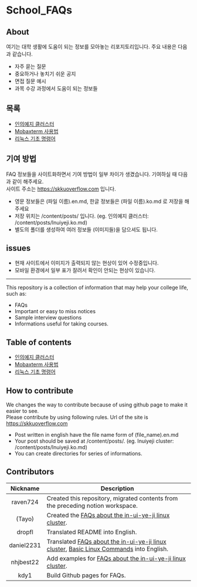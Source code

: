 # School_FAQs

## About

여기는 대학 생활에 도움이 되는 정보를 모아놓는 리포지토리입니다. 주요 내용은 다음과 같습니다.

* 자주 묻는 질문
* 중요하거나 놓치기 쉬운 공지
* 면접 질문 예시
* 과목 수강 과정에서 도움이 되는 정보들     

## 목록
- [인의예지 클러스터](/content/posts/Inuiyeji.ko.md)
- [Mobaxterm 사용법](/content/posts/mobaxterm.ko.md)
- [리눅스 기초 명령어](/content/posts/linux/list.ko.md)


## 기여 방법

FAQ 정보들을 사이트화하면서 기여 방법이 일부 차이가 생겼습니다. 기여하실 때 다음과 같이 해주세요.     
사이트 주소는 https://skkuoverflow.com 입니다.

- 영문 정보들은 (파일 이름).en.md, 한글 정보들은 (파일 이름).ko.md 로 저장을 해주세요
- 저장 위치는 /content/posts/ 입니다. (eg. 인의예지 클러스터: /content/posts/Inuiyeji.ko.md)
- 별도의 폴더를 생성하여 여러 정보들 (이미지들)을 담으셔도 됩니다.


## issues
- 현재 사이트에서 이미지가 출력되지 않는 현상이 있어 수정중입니다.
- 모바일 환경에서 일부 표가 잘려서 확인이 안되는 현상이 있습니다.


--------------------

This repository is a collection of information that may help your college life, such as:

* FAQs
* Important or easy to miss notices
* Sample interview questions
* Informations useful for taking courses.

## Table of contents
- [인의예지 클러스터](/content/posts/Inuiyeji.en.md)
- [Mobaxterm 사용법](/content/posts/mobaxterm.en.md)
- [리눅스 기초 명령어](/content/posts/linux/list.en.md)


## How to contribute

We changes the way to contribute because of using github page to make it easier to see.     
Please contribute by using following rules. Url of the site is https://skkuoverflow.com

- Post written in english have the file name form of (file_name).en.md
- Your post should be saved at /content/posts/. (eg. Inuiyeji cluster: /content/posts/Inuiyeji.ko.md)
- You can create directories for series of informations.

## Contributors

| Nickname | Description |
|:--------:|-------------|
| raven724 | Created this repository, migrated contents from the preceding notion workspace. |
|  (Tayo)  | Created the [FAQs about the in-ui-ye-ji linux cluster](/content/posts/Inuiyeji.ko.md). |
|  dropfl  | Translated README into English. |
|  daniel2231  | Translated [FAQs about the in-ui-ye-ji linux cluster](What%20is%20Inuiyeji.md), [Basic Linux Commands](Basic%20Linux%20Commands.md) into English. |
| nhjbest22 | Add examples for [FAQs about the in-ui-ye-ji linux cluster](인의예지%20클러스터.md). |
| kdy1 | Build Github pages for FAQs. |